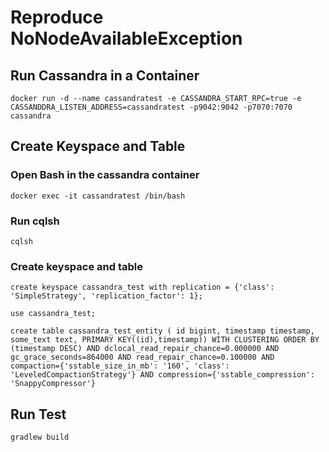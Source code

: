 # Reproduce NoNodeAvailableException

## Run Cassandra in a Container
`docker run -d --name cassandratest -e CASSANDRA_START_RPC=true -e CASSANDDRA_LISTEN_ADDRESS=cassandratest -p9042:9042 -p7070:7070 cassandra`

## Create Keyspace and Table
### Open Bash in the cassandra container
`docker exec -it cassandratest /bin/bash`
### Run cqlsh
`cqlsh`
### Create keyspace and table
`create keyspace cassandra_test with replication = {'class': 'SimpleStrategy', 'replication_factor': 1};`

`use cassandra_test;`

`create table cassandra_test_entity ( id bigint, timestamp timestamp, some_text text, PRIMARY KEY((id),timestamp)) WITH CLUSTERING ORDER BY (timestamp DESC) AND dclocal_read_repair_chance=0.000000 AND gc_grace_seconds=864000 AND read_repair_chance=0.100000 AND  compaction={'sstable_size_in_mb': '160', 'class': 'LeveledCompactionStrategy'} AND compression={'sstable_compression': 'SnappyCompressor'}`

## Run Test
`gradlew build`